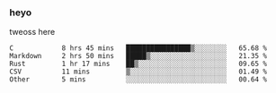 ### heyo
tweoss here

<!--START_SECTION:waka-->

```text
C            8 hrs 45 mins   ████████████████▒░░░░░░░░   65.68 %
Markdown     2 hrs 50 mins   █████▒░░░░░░░░░░░░░░░░░░░   21.35 %
Rust         1 hr 17 mins    ██▒░░░░░░░░░░░░░░░░░░░░░░   09.65 %
CSV          11 mins         ▒░░░░░░░░░░░░░░░░░░░░░░░░   01.49 %
Other        5 mins          ░░░░░░░░░░░░░░░░░░░░░░░░░   00.64 %
```

<!--END_SECTION:waka-->

<!--
**Tweoss/tweoss** is a ✨ _special_ ✨ repository because its `README.md` (this file) appears on your GitHub profile.

Here are some ideas to get you started:

- 🔭 I’m currently working on ...
- 🌱 I’m currently learning ...
- 👯 I’m looking to collaborate on ...
- 🤔 I’m looking for help with ...
- 💬 Ask me about ...
- 📫 How to reach me: ...
- 😄 Pronouns: ...
- ⚡ Fun fact: ...
-->
